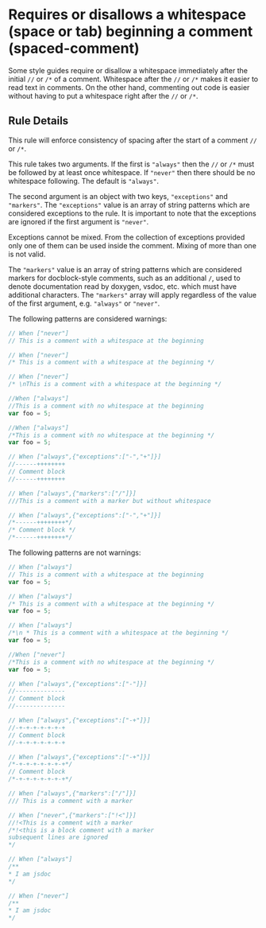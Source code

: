# Requires or disallows a whitespace (space or tab) beginning a comment (spaced-comment)

Some style guides require or disallow a whitespace immediately after the initial `//` or `/*` of a comment.
Whitespace after the `//` or `/*` makes it easier to read text in comments.
On the other hand, commenting out code is easier without having to put a whitespace right after the `//` or `/*`.


## Rule Details

This rule will enforce consistency of spacing after the start of a comment `//` or `/*`.

This rule takes two arguments. If the first is `"always"` then the `//` or `/*` must be followed by at least once whitespace.
If `"never"` then there should be no whitespace following.
The default is `"always"`.

The second argument is an object with two keys, `"exceptions"` and `"markers"`.
The `"exceptions"` value is an array of string patterns which are considered exceptions to the rule.
It is important to note that the exceptions are ignored if the first argument is `"never"`.

Exceptions cannot be mixed. From the collection of exceptions provided only one of them can be used inside the comment. Mixing of more than one is not valid.

The `"markers"` value is an array of string patterns which are considered markers for docblock-style comments,
such as an additional `/`, used to denote documentation read by doxygen, vsdoc, etc. which must have additional characters.
The `"markers"` array will apply regardless of the value of the first argument, e.g. `"always"` or `"never"`.

The following patterns are considered warnings:

```js
// When ["never"]
// This is a comment with a whitespace at the beginning
```

```js
// When ["never"]
/* This is a comment with a whitespace at the beginning */
```

```js
// When ["never"]
/* \nThis is a comment with a whitespace at the beginning */
```

```js
//When ["always"]
//This is a comment with no whitespace at the beginning
var foo = 5;
```

```js
//When ["always"]
/*This is a comment with no whitespace at the beginning */
var foo = 5;
```

```js
// When ["always",{"exceptions":["-","+"]}]
//------++++++++
// Comment block
//------++++++++
```

```js
// When ["always",{"markers":["/"]}]
///This is a comment with a marker but without whitespace
```

```js
// When ["always",{"exceptions":["-","+"]}]
/*------++++++++*/
/* Comment block */
/*------++++++++*/
```

The following patterns are not warnings:

```js
// When ["always"]
// This is a comment with a whitespace at the beginning
var foo = 5;
```

```js
// When ["always"]
/* This is a comment with a whitespace at the beginning */
var foo = 5;
```

```js
// When ["always"]
/*\n * This is a comment with a whitespace at the beginning */
var foo = 5;
```


```js
//When ["never"]
/*This is a comment with no whitespace at the beginning */
var foo = 5;
```

```js
// When ["always",{"exceptions":["-"]}]
//--------------
// Comment block
//--------------
```

```js
// When ["always",{"exceptions":["-+"]}]
//-+-+-+-+-+-+-+
// Comment block
//-+-+-+-+-+-+-+
```

```js
// When ["always",{"exceptions":["-+"]}]
/*-+-+-+-+-+-+-+*/
// Comment block
/*-+-+-+-+-+-+-+*/
```

```js
// When ["always",{"markers":["/"]}]
/// This is a comment with a marker
```

```js
// When ["never",{"markers":["!<"]}]
//!<This is a comment with a marker
/*!<this is a block comment with a marker
subsequent lines are ignored
*/
```

```js
// When ["always"]
/**
* I am jsdoc
*/
```

```js
// When ["never"]
/**
* I am jsdoc
*/
```

